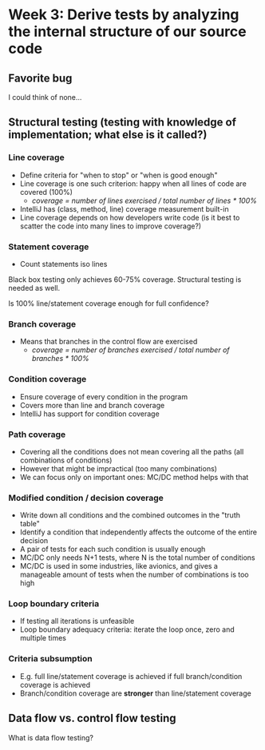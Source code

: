 # Week 3: Derive tests by analyzing the internal structure of our source code

## Favorite bug

I could think of none...

## Structural testing (testing with knowledge of implementation; what else is it called?)

### Line coverage

* Define criteria for "when to stop" or "when is good enough"
* Line coverage is one such criterion: happy when all lines of code are covered (100%)
  * *coverage = number of lines exercised / total number of lines * 100%*
* IntelliJ has (class, method, line) coverage measurement built-in
* Line coverage depends on how developers write code (is it best to scatter the code into many lines to improve coverage?)

### Statement coverage

* Count statements iso lines

Black box testing only achieves 60-75% coverage. Structural testing is needed as well.

Is 100% line/statement coverage enough for full confidence?

### Branch coverage

* Means that branches in the control flow are exercised
  * *coverage = number of branches exercised / total number of branches * 100%*

### Condition coverage

* Ensure coverage of every condition in the program
* Covers more than line and branch coverage
* IntelliJ has support for condition coverage

### Path coverage

* Covering all the conditions does not mean covering all the paths (all combinations of conditions)
* However that might be impractical (too many combinations)
* We can focus only on important ones: MC/DC method helps with that

### Modified condition / decision coverage

* Write down all conditions and the combined outcomes in the "truth table"
* Identify a condition that independently affects the outcome of the entire decision
* A pair of tests for each such condition is usually enough
* MC/DC only needs N+1 tests, where N is the total number of conditions
* MC/DC is used in some industries, like avionics, and gives a manageable amount of tests when the number of combinations is too high

### Loop boundary criteria

* If testing all iterations is unfeasible
* Loop boundary adequacy criteria: iterate the loop once, zero and multiple times

### Criteria subsumption

* E.g. full line/statement coverage is achieved if full branch/condition coverage is achieved
* Branch/condition coverage are **stronger** than line/statement coverage

## Data flow vs. control flow testing

What is data flow testing?